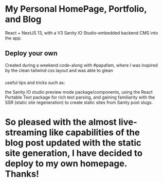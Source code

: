 # My Personal HomePage, Portfolio, and Blog

React + NextJS 13, with a V3 Sanity IO Studio-embedded backend CMS into the app.

## Deploy your own

Created during a weekend code-along with #papafam, where I was inspired by the clean tailwind css layout and was able to glean 

###
useful tips and tricks such as: 

the Sanity IO studio preview mode package/components, using the React Portable Text package for rich text parsing, and gaining familiarity with the SSR (static site regeneration) to create static sites from Sanity post slugs.  

# So pleased with the almost live-streaming like capabilities of the blog post updated with the static site generation, I have decided to deploy to my own homepage. Thanks!
